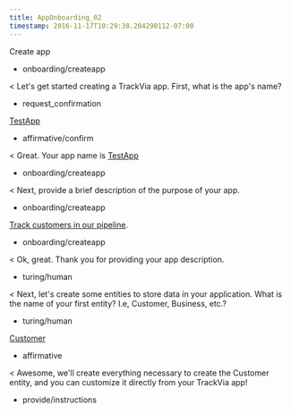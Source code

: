 ```yaml
---
title: AppOnboarding_02
timestamp: 2016-11-17T10:29:38.204290112-07:00
---
```


Create app
* onboarding/createapp

< Let's get started creating a TrackVia app. First, what is the app's name?
* request_confirmation

[TestApp](application_name)
* affirmative/confirm

< Great. Your app name is [TestApp](application_name)
* onboarding/createapp

< Next, provide a brief description of the purpose of your app.
* onboarding/createapp

[Track customers in our pipeline](application_description).
* onboarding/createapp

< Ok, great. Thank you for providing your app description.
* turing/human

< Next, let's create some entities to store data in your application. What is the name of your first entity? I.e, Customer, Business, etc.?
* turing/human

[Customer](application_entity_one)
* affirmative

< Awesome, we'll create everything necessary to create the Customer entity, and you can customize it directly from your TrackVia app!
* provide/instructions
